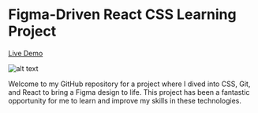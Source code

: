 # Figma-Driven React CSS Learning Project

[Live Demo](https://agrikon-clone.netlify.app/)

![alt text](agriculture-ui-clone/vite-project/src/assets/screenshot.png)

Welcome to my GitHub repository for a project where I dived into CSS, Git, and React to bring a Figma design to life. This project has been a fantastic opportunity for me to learn and improve my skills in these technologies.
